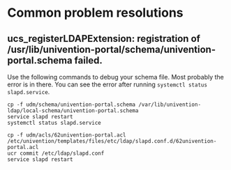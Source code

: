 # Common problem resolutions

## ucs_registerLDAPExtension: registration of /usr/lib/univention-portal/schema/univention-portal.schema failed.

Use the following commands to debug your schema file.
Most probably the error is in there. You can see the error
after running `systemctl status slapd.service`.

```
cp -f udm/schema/univention-portal.schema /var/lib/univention-ldap/local-schema/univention-portal.schema
service slapd restart
systemctl status slapd.service
```


```
cp -f udm/acls/62univention-portal.acl /etc/univention/templates/files/etc/ldap/slapd.conf.d/62univention-portal.acl
ucr commit /etc/ldap/slapd.conf
service slapd restart
```
